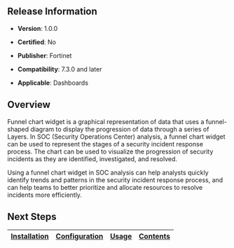 ## Release Information

- **Version**: 1.0.0

- **Certified**: No

- **Publisher**: Fortinet  

- **Compatibility**: 7.3.0 and later

- **Applicable**: Dashboards


## Overview

Funnel chart widget is a graphical representation of data that uses a funnel-shaped diagram to display the progression of data through a series of Layers.
In SOC (Security Operations Center) analysis, a funnel chart widget can be used to represent the stages of a security incident response process. The chart can be used to visualize the progression of security incidents as they are identified, investigated, and resolved.

Using a funnel chart widget in SOC analysis can help analysts quickly identify trends and patterns in the security incident response process, and can help teams to better prioritize and allocate resources to resolve incidents more efficiently.

## Next Steps

| [Installation](./docs/setup.md#installation) | [Configuration](./docs/setup.md#configuration) | [Usage](./docs/usage.md) | [Contents](./docs/contents.md) |
|----------------------------------------------|------------------------------------------------|--------------------------|--------------------------------|

